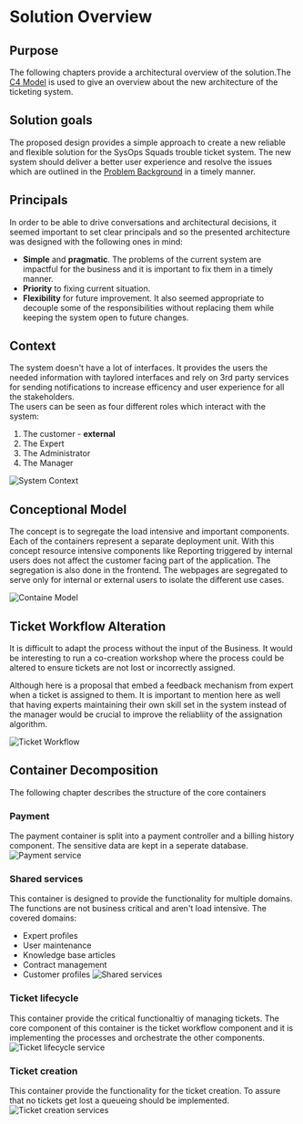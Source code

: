 # Solution Overview
## Purpose 

The following chapters provide a architectural overview of the solution.The [C4 Model](https://c4model.com/) is used to give an overview about the new architecture of the ticketing system. 

## Solution goals

The proposed design provides a simple approach to create a new reliable and flexible solution for the SysOps Squads trouble ticket system.
The new system should deliver a better user experience and resolve the issues which are outlined in the [Problem Background](../Problem%20Background/System%20Analysis.md) in a timely manner.

## Principals

In order to be able to drive conversations and architectural decisions, it seemed important to set clear principals and so the presented architecture was designed with the following ones in mind:

- **Simple** and **pragmatic**. The problems of the current system are impactful for the business and it is important to fix them in a timely manner.
- **Priority** to fixing current situation.
- **Flexibility** for future improvement. It also seemed appropriate to decouple some of the responsibilities without replacing them while keeping the system open to future changes.

## Context

The system doesn't have a lot of interfaces. It provides the users the needed information with taylored interfaces and rely on 3rd party services for sending notifications to increase efficency and user experience for all the stakeholders.  
The users can be seen as four different roles which interact with the system: 
1. The customer  - **external**
1. The Expert 
1. The Administrator
1. The Manager


![System Context](./resources/SystemContext.png)

## Conceptional Model
The concept is to segregate the load intensive and important components. Each of the containers represent a separate deployment unit. With this concept resource intensive components like Reporting triggered by internal users does not affect the customer facing part of the application. 
The segregation is also done in the frontend. The webpages are segregated to serve only for internal or external users to isolate the different use cases.  

![Containe Model](./resources/Containers.png)

## Ticket Workflow Alteration

It is difficult to adapt the process without the input of the Business. It would be interesting to run a co-creation workshop where the process could be altered to ensure tickets are not lost or incorrectly assigned. 

Although here is a proposal  that embed a feedback mechanism from expert when a ticket is assigned to them. It is important to mention here as well that having experts maintaining their own skill set in the system instead of the manager would be crucial to improve the reliabliity of the assignation algorithm.

![Ticket Workflow](./resources/alternative-ticket-workflow.png?raw=true)

## Container Decomposition 
The following chapter describes the structure of the core containers 

### Payment
The payment container is split into a payment controller and a billing history component. 
The sensitive data are kept in a seperate database. 
![Payment service](./resources/PaymentService.png?raw=true)

### Shared services
This container is designed to provide the functionality for multiple domains. 
The functions are not business critical and aren't load intensive. 
The covered domains: 
- Expert profiles
- User maintenance
- Knowledge base articles
- Contract management
- Customer profiles
![Shared services](./resources/SharedService.png?raw=true)

### Ticket lifecycle
This container provide the critical functionaltiy of managing tickets. 
The core component of this container is the ticket workflow component and it is implementing the processes and orchestrate the other components.
![Ticket lifecycle service](./resources/TicketLifecycleService.png?raw=true)

### Ticket creation 
This container provide the functionality for the ticket creation. 
To assure that no tickets get lost a queueing should be implemented.
![Ticket creation services](./resources/TicketCreationService.png?raw=true)
